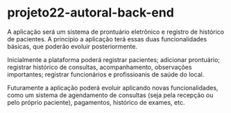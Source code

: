 # projeto22-autoral-back-end
A aplicação será um sistema de prontuário eletrônico e registro de histórico de pacientes. A princípio a aplicação terá essas duas funcionalidades básicas, que poderão evoluir posteriormente. 

Inicialmente a plataforma poderá registrar pacientes; adicionar prontuário; registrar histórico de consultas, acompanhamento, observações importantes; registrar funcionários e profissioanis de saúde do local.

Futuramente a aplicação poderá evoluir aplicando novas funcionalidades, como um sistema de agendamento de consultas (seja pela recepção ou pelo próprio paciente), pagamentos, histórico de exames, etc.
